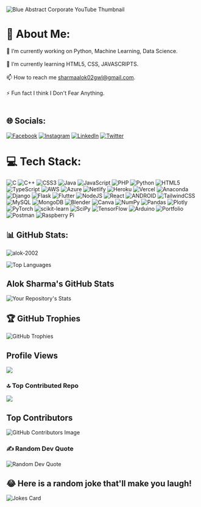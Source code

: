 
![Blue Abstract Corporate YouTube Thumbnail](https://github.com/Alok-2002/Alok-2002/assets/93814546/9b6339c8-9155-4e43-ab00-0af89aeccd7b)








# 💫 About Me:
🔭 I’m currently working on Python, Machine Learning, Data Science.<br><br>🌱 I’m currently learning HTML5, CSS, JAVASCRIPTS.<br><br>📫 How to reach me sharmaalok02gwl@gmail.com.<br><br>⚡ Fun fact I think I Don't Fear Anything.<br><br>


## 🌐 Socials:
[![Facebook](https://img.shields.io/badge/Facebook-%231877F2.svg?logo=Facebook&logoColor=white)](https://facebook.com/FLARExLUCIFER) [![Instagram](https://img.shields.io/badge/Instagram-%23E4405F.svg?logo=Instagram&logoColor=white)](https://instagram.com/atul_sharma.20) [![LinkedIn](https://img.shields.io/badge/LinkedIn-%230077B5.svg?logo=linkedin&logoColor=white)](https://linkedin.com/in/alok-sharma2002-) [![Twitter](https://img.shields.io/badge/Twitter-%231DA1F2.svg?logo=Twitter&logoColor=white)](https://twitter.com/atul_sharma_20) 


# 💻 Tech Stack:
![C](https://img.shields.io/badge/c-%2300599C.svg?style=for-the-badge&logo=c&logoColor=white) ![C++](https://img.shields.io/badge/c++-%2300599C.svg?style=for-the-badge&logo=c%2B%2B&logoColor=white) ![CSS3](https://img.shields.io/badge/css3-%231572B6.svg?style=for-the-badge&logo=css3&logoColor=white) ![Java](https://img.shields.io/badge/java-%23ED8B00.svg?style=for-the-badge&logo=java&logoColor=white) ![JavaScript](https://img.shields.io/badge/javascript-%23323330.svg?style=for-the-badge&logo=javascript&logoColor=%23F7DF1E) ![PHP](https://img.shields.io/badge/php-%23777BB4.svg?style=for-the-badge&logo=php&logoColor=white) ![Python](https://img.shields.io/badge/python-3670A0?style=for-the-badge&logo=python&logoColor=ffdd54) ![HTML5](https://img.shields.io/badge/html5-%23E34F26.svg?style=for-the-badge&logo=html5&logoColor=white) ![TypeScript](https://img.shields.io/badge/typescript-%23007ACC.svg?style=for-the-badge&logo=typescript&logoColor=white) ![AWS](https://img.shields.io/badge/AWS-%23FF9900.svg?style=for-the-badge&logo=amazon-aws&logoColor=white) ![Azure](https://img.shields.io/badge/azure-%230072C6.svg?style=for-the-badge&logo=azure-devops&logoColor=white) ![Netlify](https://img.shields.io/badge/netlify-%23000000.svg?style=for-the-badge&logo=netlify&logoColor=#00C7B7) ![Heroku](https://img.shields.io/badge/heroku-%23430098.svg?style=for-the-badge&logo=heroku&logoColor=white) ![Vercel](https://img.shields.io/badge/vercel-%23000000.svg?style=for-the-badge&logo=vercel&logoColor=white) ![Anaconda](https://img.shields.io/badge/Anaconda-%2344A833.svg?style=for-the-badge&logo=anaconda&logoColor=white) ![Django](https://img.shields.io/badge/django-%23092E20.svg?style=for-the-badge&logo=django&logoColor=white) ![Flask](https://img.shields.io/badge/flask-%23000.svg?style=for-the-badge&logo=flask&logoColor=white) ![Flutter](https://img.shields.io/badge/Flutter-%2302569B.svg?style=for-the-badge&logo=Flutter&logoColor=white) ![NodeJS](https://img.shields.io/badge/node.js-6DA55F?style=for-the-badge&logo=node.js&logoColor=white) ![React](https://img.shields.io/badge/react-%2320232a.svg?style=for-the-badge&logo=react&logoColor=%2361DAFB) ![ANDROID](https://img.shields.io/badge/android-%2320232a.svg?style=for-the-badge&logo=android&logoColor=%a4c639) ![TailwindCSS](https://img.shields.io/badge/tailwindcss-%2338B2AC.svg?style=for-the-badge&logo=tailwind-css&logoColor=white) ![MySQL](https://img.shields.io/badge/mysql-%2300f.svg?style=for-the-badge&logo=mysql&logoColor=white) ![MongoDB](https://img.shields.io/badge/MongoDB-%234ea94b.svg?style=for-the-badge&logo=mongodb&logoColor=white) ![Blender](https://img.shields.io/badge/blender-%23F5792A.svg?style=for-the-badge&logo=blender&logoColor=white) ![Canva](https://img.shields.io/badge/Canva-%2300C4CC.svg?style=for-the-badge&logo=Canva&logoColor=white) ![NumPy](https://img.shields.io/badge/numpy-%23013243.svg?style=for-the-badge&logo=numpy&logoColor=white) ![Pandas](https://img.shields.io/badge/pandas-%23150458.svg?style=for-the-badge&logo=pandas&logoColor=white) ![Plotly](https://img.shields.io/badge/Plotly-%233F4F75.svg?style=for-the-badge&logo=plotly&logoColor=white) ![PyTorch](https://img.shields.io/badge/PyTorch-%23EE4C2C.svg?style=for-the-badge&logo=PyTorch&logoColor=white) ![scikit-learn](https://img.shields.io/badge/scikit--learn-%23F7931E.svg?style=for-the-badge&logo=scikit-learn&logoColor=white) ![SciPy](https://img.shields.io/badge/SciPy-%230C55A5.svg?style=for-the-badge&logo=scipy&logoColor=%white) ![TensorFlow](https://img.shields.io/badge/TensorFlow-%23FF6F00.svg?style=for-the-badge&logo=TensorFlow&logoColor=white) ![Arduino](https://img.shields.io/badge/-Arduino-00979D?style=for-the-badge&logo=Arduino&logoColor=white) ![Portfolio](https://img.shields.io/badge/Portfolio-%23000000.svg?style=for-the-badge&logo=firefox&logoColor=#FF7139) ![Postman](https://img.shields.io/badge/Postman-FF6C37?style=for-the-badge&logo=postman&logoColor=white) ![Raspberry Pi](https://img.shields.io/badge/-RaspberryPi-C51A4A?style=for-the-badge&logo=Raspberry-Pi)



## 📊 GitHub Stats:

<p><img align="center" src="https://github-readme-streak-stats.herokuapp.com/?user=alok-2002&theme=blueberry" alt="alok-2002" /></p>


![Top Languages](https://github-readme-stats.vercel.app/api/top-langs/?username=Alok-2002&theme=blueberry&hide_border=false&include_all_commits=true&count_private=true&layout=compact)




## Alok Sharma's GitHub Stats

![Your Repository's Stats](https://github-readme-stats.vercel.app/api?username=Alok-2002&show_icons=true)


## 🏆 GitHub Trophies
![GitHub Trophies](https://github-profile-trophy.vercel.app/?username=Alok-2002&theme=radical&no-frame=false&no-bg=false&margin-w=4)




## Profile Views

![](https://komarev.com/ghpvc/?username=alok-2002&label=PROFILE+VIEWS)



### 🔝 Top Contributed Repo

![](https://github-contributor-stats.vercel.app/api?username=Alok-2002&limit=5&theme=tokyonight&combine_all_yearly_contributions=true)




## Top Contributors

![GitHub Contributors Image](https://contrib.rocks/image?repo=Alok-2002/python_projects)



### ✍️ Random Dev Quote
![Random Dev Quote](https://quotes-github-readme.vercel.app/api?type=horizontal&theme=radical)


## 😂 Here is a random joke that'll make you laugh!
![Jokes Card](https://readme-jokes.vercel.app/api)



